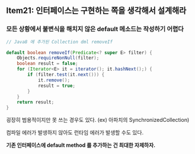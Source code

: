 ## Item21: 인터페이스는 구현하는 쪽을 생각해서 설계해라

### 모든 상황에서 불변식을 해치지 않은 default 메소드는 작성하기 어렵다

```java
// Java8 에 추가된 Collection dml removeIf

default boolean removeIf(Predicate<? super E> filter) {
    Objects.requireNonNull(filter);
    boolean result = false;
    for (Iterator<E> it = iterator(); it.hashNext();) {
        if (filter.test(it.next())) {
            it.remove();
            result = true;
        }
    }
    return result;
}
```

굉장히 범용적이지만 못 쓰는 경우도 있다. (ex) 아파치의 SynchronizedCollection)

컴파일 에러가 발생하지 않아도 런타임 에러가 발생할 수도 있다.

**기존 인터페이스에 default method 를 추가하는 건 최대한 자제하자.**
